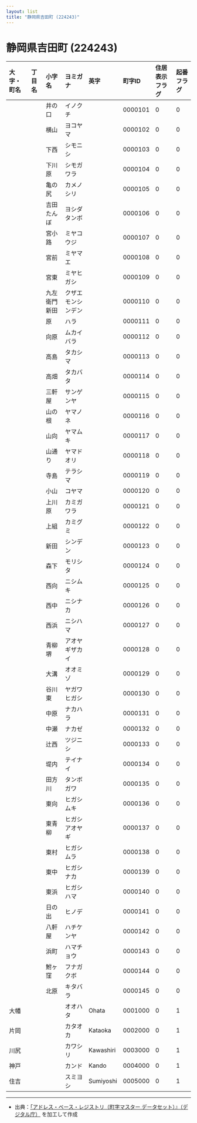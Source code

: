 ```yaml
---
layout: list
title: "静岡県吉田町 (224243)"
---
```


# 静岡県吉田町 (224243)

| 大字・町名 | 丁目名 | 小字名 | ヨミガナ | 英字 | 町字ID | 住居表示フラグ | 起番フラグ |
|:---|:---|:---|:---|:---|:---|:---|:---|
|  |  | 井の口 |   イノクチ |  | 0000101 | 0 | 0 |
|  |  | 横山 |   ヨコヤマ |  | 0000102 | 0 | 0 |
|  |  | 下西 |   シモニシ |  | 0000103 | 0 | 0 |
|  |  | 下川原 |   シモガワラ |  | 0000104 | 0 | 0 |
|  |  | 亀の尻 |   カメノシリ |  | 0000105 | 0 | 0 |
|  |  | 吉田たんぼ |   ヨシダタンボ |  | 0000106 | 0 | 0 |
|  |  | 宮小路 |   ミヤコウジ |  | 0000107 | 0 | 0 |
|  |  | 宮前 |   ミヤマエ |  | 0000108 | 0 | 0 |
|  |  | 宮東 |   ミヤヒガシ |  | 0000109 | 0 | 0 |
|  |  | 九左衛門新田 |   クザエモンシンデン |  | 0000110 | 0 | 0 |
|  |  | 原 |   ハラ |  | 0000111 | 0 | 0 |
|  |  | 向原 |   ムカイバラ |  | 0000112 | 0 | 0 |
|  |  | 高島 |   タカシマ |  | 0000113 | 0 | 0 |
|  |  | 高畑 |   タカバタ |  | 0000114 | 0 | 0 |
|  |  | 三軒屋 |   サンゲンヤ |  | 0000115 | 0 | 0 |
|  |  | 山の根 |   ヤマノネ |  | 0000116 | 0 | 0 |
|  |  | 山向 |   ヤマムキ |  | 0000117 | 0 | 0 |
|  |  | 山通り |   ヤマドオリ |  | 0000118 | 0 | 0 |
|  |  | 寺島 |   テラシマ |  | 0000119 | 0 | 0 |
|  |  | 小山 |   コヤマ |  | 0000120 | 0 | 0 |
|  |  | 上川原 |   カミガワラ |  | 0000121 | 0 | 0 |
|  |  | 上組 |   カミグミ |  | 0000122 | 0 | 0 |
|  |  | 新田 |   シンデン |  | 0000123 | 0 | 0 |
|  |  | 森下 |   モリシタ |  | 0000124 | 0 | 0 |
|  |  | 西向 |   ニシムキ |  | 0000125 | 0 | 0 |
|  |  | 西中 |   ニシナカ |  | 0000126 | 0 | 0 |
|  |  | 西浜 |   ニシハマ |  | 0000127 | 0 | 0 |
|  |  | 青柳堺 |   アオヤギザカイ |  | 0000128 | 0 | 0 |
|  |  | 大溝 |   オオミゾ |  | 0000129 | 0 | 0 |
|  |  | 谷川東 |   ヤガワヒガシ |  | 0000130 | 0 | 0 |
|  |  | 中原 |   ナカハラ |  | 0000131 | 0 | 0 |
|  |  | 中瀬 |   ナカゼ |  | 0000132 | 0 | 0 |
|  |  | 辻西 |   ツジニシ |  | 0000133 | 0 | 0 |
|  |  | 堤内 |   テイナイ |  | 0000134 | 0 | 0 |
|  |  | 田方川 |   タンボガワ |  | 0000135 | 0 | 0 |
|  |  | 東向 |   ヒガシムキ |  | 0000136 | 0 | 0 |
|  |  | 東青柳 |   ヒガシアオヤギ |  | 0000137 | 0 | 0 |
|  |  | 東村 |   ヒガシムラ |  | 0000138 | 0 | 0 |
|  |  | 東中 |   ヒガシナカ |  | 0000139 | 0 | 0 |
|  |  | 東浜 |   ヒガシハマ |  | 0000140 | 0 | 0 |
|  |  | 日の出 |   ヒノデ |  | 0000141 | 0 | 0 |
|  |  | 八軒屋 |   ハチケンヤ |  | 0000142 | 0 | 0 |
|  |  | 浜町 |   ハマチョウ |  | 0000143 | 0 | 0 |
|  |  | 鮒ヶ窪 |   フナガクボ |  | 0000144 | 0 | 0 |
|  |  | 北原 |   キタバラ |  | 0000145 | 0 | 0 |
| 大幡 |  |  | オオハタ   | Ohata | 0001000 | 0 | 1 |
| 片岡 |  |  | カタオカ   | Kataoka | 0002000 | 0 | 1 |
| 川尻 |  |  | カワシリ   | Kawashiri | 0003000 | 0 | 1 |
| 神戸 |  |  | カンド   | Kando | 0004000 | 0 | 1 |
| 住吉 |  |  | スミヨシ   | Sumiyoshi | 0005000 | 0 | 1 |

---

- 出典：[「アドレス・ベース・レジストリ（町字マスター データセット）』（デジタル庁）](https://www.digital.go.jp/policies/base_registry_address/) を加工して作成